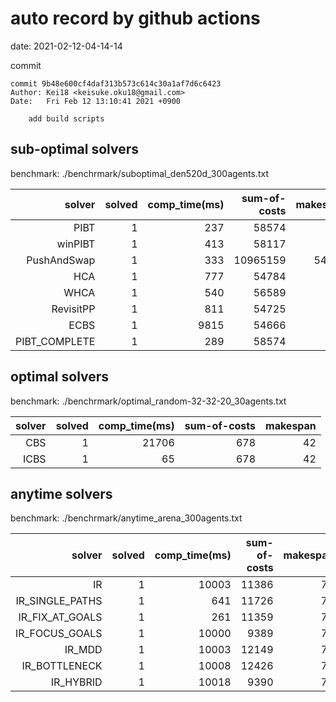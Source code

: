 auto record by github actions
===
date: 2021-02-12-04-14-14

commit
```
commit 9b48e600cf4daf313b573c614c30a1af7d6c6423
Author: Kei18 <keisuke.oku18@gmail.com>
Date:   Fri Feb 12 13:10:41 2021 +0900

    add build scripts

```

## sub-optimal solvers
benchmark: ./benchrmark/suboptimal_den520d_300agents.txt

|solver | solved | comp_time(ms) | sum-of-costs | makespan |
| ---: | ---: | ---: | ---: | ---: |
| PIBT | 1 | 237 | 58574 | 386 |
| winPIBT | 1 | 413 | 58117 | 388 |
| PushAndSwap | 1 | 333 | 10965159 | 54639 |
| HCA | 1 | 777 | 54784 | 386 |
| WHCA | 1 | 540 | 56589 | 386 |
| RevisitPP | 1 | 811 | 54725 | 392 |
| ECBS | 1 | 9815 | 54666 | 389 |
| PIBT_COMPLETE | 1 | 289 | 58574 | 386 |

## optimal solvers
benchmark: ./benchrmark/optimal_random-32-32-20_30agents.txt

|solver | solved | comp_time(ms) | sum-of-costs | makespan |
| ---: | ---: | ---: | ---: | ---: |
| CBS | 1 | 21706 | 678 | 42 |
| ICBS | 1 | 65 | 678 | 42 |

## anytime solvers
benchmark: ./benchrmark/anytime_arena_300agents.txt

|solver | solved | comp_time(ms) | sum-of-costs | makespan |
| ---: | ---: | ---: | ---: | ---: |
| IR | 1 | 10003 | 11386 | 79 |
| IR_SINGLE_PATHS | 1 | 641 | 11726 | 79 |
| IR_FIX_AT_GOALS | 1 | 261 | 11359 | 79 |
| IR_FOCUS_GOALS | 1 | 10000 | 9389 | 79 |
| IR_MDD | 1 | 10003 | 12149 | 79 |
| IR_BOTTLENECK | 1 | 10008 | 12426 | 79 |
| IR_HYBRID | 1 | 10018 | 9390 | 79 |
